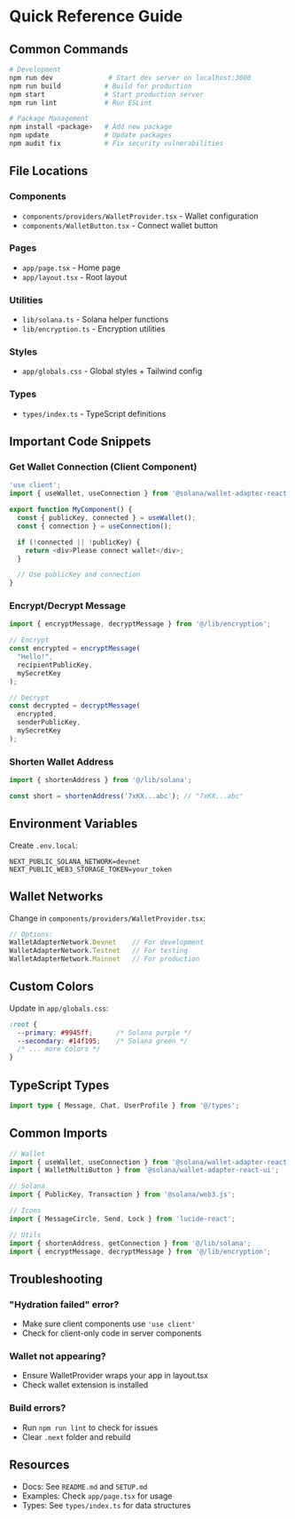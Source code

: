 # Quick Reference Guide

## Common Commands

```bash
# Development
npm run dev              # Start dev server on localhost:3000
npm run build           # Build for production
npm start               # Start production server
npm run lint            # Run ESLint

# Package Management
npm install <package>   # Add new package
npm update              # Update packages
npm audit fix           # Fix security vulnerabilities
```

## File Locations

### Components
- `components/providers/WalletProvider.tsx` - Wallet configuration
- `components/WalletButton.tsx` - Connect wallet button

### Pages
- `app/page.tsx` - Home page
- `app/layout.tsx` - Root layout

### Utilities
- `lib/solana.ts` - Solana helper functions
- `lib/encryption.ts` - Encryption utilities

### Styles
- `app/globals.css` - Global styles + Tailwind config

### Types
- `types/index.ts` - TypeScript definitions

## Important Code Snippets

### Get Wallet Connection (Client Component)

```typescript
'use client';
import { useWallet, useConnection } from '@solana/wallet-adapter-react';

export function MyComponent() {
  const { publicKey, connected } = useWallet();
  const { connection } = useConnection();

  if (!connected || !publicKey) {
    return <div>Please connect wallet</div>;
  }

  // Use publicKey and connection
}
```

### Encrypt/Decrypt Message

```typescript
import { encryptMessage, decryptMessage } from '@/lib/encryption';

// Encrypt
const encrypted = encryptMessage(
  "Hello!",
  recipientPublicKey,
  mySecretKey
);

// Decrypt
const decrypted = decryptMessage(
  encrypted,
  senderPublicKey,
  mySecretKey
);
```

### Shorten Wallet Address

```typescript
import { shortenAddress } from '@/lib/solana';

const short = shortenAddress('7xKX...abc'); // "7xKX...abc"
```

## Environment Variables

Create `.env.local`:

```env
NEXT_PUBLIC_SOLANA_NETWORK=devnet
NEXT_PUBLIC_WEB3_STORAGE_TOKEN=your_token
```

## Wallet Networks

Change in `components/providers/WalletProvider.tsx`:

```typescript
// Options:
WalletAdapterNetwork.Devnet    // For development
WalletAdapterNetwork.Testnet   // For testing
WalletAdapterNetwork.Mainnet   // For production
```

## Custom Colors

Update in `app/globals.css`:

```css
:root {
  --primary: #9945ff;      /* Solana purple */
  --secondary: #14f195;    /* Solana green */
  /* ... more colors */
}
```

## TypeScript Types

```typescript
import type { Message, Chat, UserProfile } from '@/types';
```

## Common Imports

```typescript
// Wallet
import { useWallet, useConnection } from '@solana/wallet-adapter-react';
import { WalletMultiButton } from '@solana/wallet-adapter-react-ui';

// Solana
import { PublicKey, Transaction } from '@solana/web3.js';

// Icons
import { MessageCircle, Send, Lock } from 'lucide-react';

// Utils
import { shortenAddress, getConnection } from '@/lib/solana';
import { encryptMessage, decryptMessage } from '@/lib/encryption';
```

## Troubleshooting

### "Hydration failed" error?
- Make sure client components use `'use client'`
- Check for client-only code in server components

### Wallet not appearing?
- Ensure WalletProvider wraps your app in layout.tsx
- Check wallet extension is installed

### Build errors?
- Run `npm run lint` to check for issues
- Clear `.next` folder and rebuild

## Resources

- Docs: See `README.md` and `SETUP.md`
- Examples: Check `app/page.tsx` for usage
- Types: See `types/index.ts` for data structures
